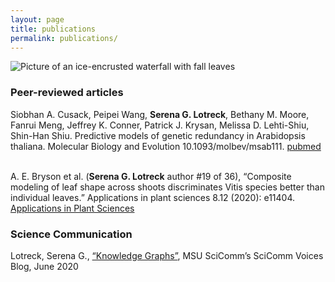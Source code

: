 ```yaml
---
layout: page 
title: publications
permalink: publications/
---
```

![Picture of an ice-encrusted waterfall with fall leaves](../images/IceFall.JPG)

### Peer-reviewed articles

Siobhan A. Cusack, Peipei Wang, **Serena G. Lotreck**, Bethany M. Moore, Fanrui Meng, Jeffrey K. Conner, Patrick J. Krysan, Melissa D. Lehti-Shiu, Shin-Han Shiu. Predictive models of genetic redundancy in Arabidopsis thaliana. Molecular Biology and Evolution 10.1093/molbev/msab111. [pubmed](https://pubmed.ncbi.nlm.nih.gov/33871641/) <br>
<br>

A. E. Bryson et al. (**Serena G. Lotreck** author #19 of 36), “Composite modeling of leaf shape across shoots discriminates Vitis species better than individual leaves.” Applications in plant sciences 8.12 (2020): e11404.
 [Applications in Plant Sciences](https://bsapubs.onlinelibrary.wiley.com/doi/full/10.1002/aps3.11404)
<br>

### Science Communication
Lotreck, Serena G., [“Knowledge Graphs”](https://www.msuscicomm.org/post/knowledge-graphs), MSU SciComm’s SciComm Voices Blog, June 2020
